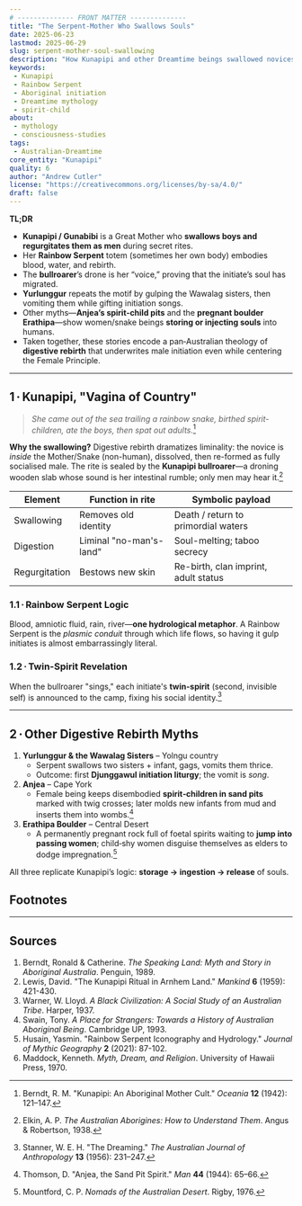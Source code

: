 ```yaml
---
# -------------- FRONT MATTER -------------- 
title: "The Serpent-Mother Who Swallows Souls"
date: 2025-06-23
lastmod: 2025-06-29
slug: serpent-mother-soul-swallowing
description: "How Kunapipi and other Dreamtime beings swallowed novices, digested their boy-souls, and spat out initiated adults—plus parallel spirit-child myths."
keywords:
 - Kunapipi
 - Rainbow Serpent
 - Aboriginal initiation
 - Dreamtime mythology
 - spirit-child
about:
 - mythology
 - consciousness-studies
tags:
 - Australian-Dreamtime
core_entity: "Kunapipi"
quality: 6
author: "Andrew Cutler"
license: "https://creativecommons.org/licenses/by-sa/4.0/"
draft: false
---
```


**TL;DR**

- **Kunapipi / Gunabibi** is a Great Mother who **swallows boys and regurgitates them as men** during secret rites.  
- Her **Rainbow Serpent** totem (sometimes her own body) embodies blood, water, and rebirth.  
- The **bullroarer**’s drone is her “voice,” proving that the initiate’s soul has migrated.  
- **Yurlunggur** repeats the motif by gulping the Wawalag sisters, then vomiting them while gifting initiation songs.  
- Other myths—**Anjea’s spirit‑child pits** and the **pregnant boulder Erathipa**—show women/snake beings **storing or injecting souls** into humans.  
- Taken together, these stories encode a pan‑Australian theology of **digestive rebirth** that underwrites male initiation even while centering the Female Principle.

---

## 1 · Kunapipi, "Vagina of Country"

> *She came out of the sea trailing a rainbow snake, birthed spirit-children, ate the boys, then spat out adults.*[^1]

**Why the swallowing?** 
Digestive rebirth dramatizes liminality: the novice is *inside* the Mother/Snake (non-human), dissolved, then re-formed as fully socialised male. The rite is sealed by the **Kunapipi bullroarer**—a droning wooden slab whose sound is her intestinal rumble; only men may hear it.[^2]

| Element | Function in rite | Symbolic payload |
|---------|-----------------|------------------|
| Swallowing | Removes old identity | Death / return to primordial waters |
| Digestion | Liminal "no-man's-land" | Soul-melting; taboo secrecy |
| Regurgitation | Bestows new skin | Re-birth, clan imprint, adult status |

### 1.1 · Rainbow Serpent Logic 
Blood, amniotic fluid, rain, river—**one hydrological metaphor**. A Rainbow Serpent is the *plasmic conduit* through which life flows, so having it gulp initiates is almost embarrassingly literal.

### 1.2 · Twin-Spirit Revelation 
When the bullroarer "sings," each initiate's **twin-spirit** (second, invisible self) is announced to the camp, fixing his social identity.[^3]

---

## 2 · Other Digestive Rebirth Myths

1. **Yurlunggur & the Wawalag Sisters** – Yolngu country  
   - Serpent swallows two sisters + infant, gags, vomits them thrice.  
   - Outcome: first **Djunggawul initiation liturgy**; the vomit is *song*.  
2. **Anjea** – Cape York  
   - Female being keeps disembodied **spirit‑children in sand pits** marked with twig crosses; later molds new infants from mud and inserts them into wombs.[^4]  
3. **Erathipa Boulder** – Central Desert  
   - A permanently pregnant rock full of foetal spirits waiting to **jump into passing women**; child‑shy women disguise themselves as elders to dodge impregnation.[^5]  

All three replicate Kunapipi’s logic: **storage → ingestion → release** of souls.

## Footnotes

[^1]: Berndt, R. M. "Kunapipi: An Aboriginal Mother Cult." *Oceania* **12** (1942): 121–147. 
[^2]: Elkin, A. P. *The Australian Aborigines: How to Understand Them*. Angus & Robertson, 1938. 
[^3]: Stanner, W. E. H. "The Dreaming." *The Australian Journal of Anthropology* **13** (1956): 231–247. 
[^4]: Thomson, D. "Anjea, the Sand Pit Spirit." *Man* **44** (1944): 65–66. 
[^5]: Mountford, C. P. *Nomads of the Australian Desert*. Rigby, 1976.

---

## Sources

1. Berndt, Ronald & Catherine. *The Speaking Land: Myth and Story in Aboriginal Australia*. Penguin, 1989. 
2. Lewis, David. "The Kunapipi Ritual in Arnhem Land." *Mankind* **6** (1959): 421-430. 
3. Warner, W. Lloyd. *A Black Civilization: A Social Study of an Australian Tribe*. Harper, 1937. 
4. Swain, Tony. *A Place for Strangers: Towards a History of Australian Aboriginal Being*. Cambridge UP, 1993. 
5. Husain, Yasmin. "Rainbow Serpent Iconography and Hydrology." *Journal of Mythic Geography* **2** (2021): 87-102. 
6. Maddock, Kenneth. *Myth, Dream, and Religion*. University of Hawaii Press, 1970.